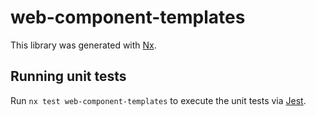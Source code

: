 # web-component-templates

This library was generated with [Nx](https://nx.dev).

## Running unit tests

Run `nx test web-component-templates` to execute the unit tests via [Jest](https://jestjs.io).
